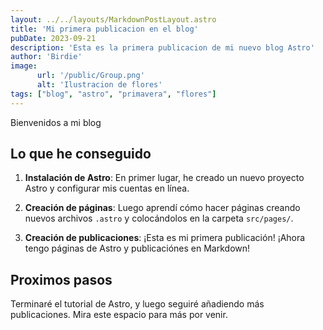 ```yaml
---
layout: ../../layouts/MarkdownPostLayout.astro
title: 'Mi primera publicacion en el blog'
pubDate: 2023-09-21
description: 'Esta es la primera publicacion de mi nuevo blog Astro'
author: 'Birdie'
image: 
      url: '/public/Group.png'
      alt: 'Ilustracion de flores'
tags: ["blog", "astro", "primavera", "flores"]
---
```


Bienvenidos a mi blog

## Lo que he conseguido

1. **Instalación de Astro**: En primer lugar, he creado un nuevo proyecto Astro y configurar mis cuentas en línea. 

2. **Creación de páginas**: Luego aprendí cómo hacer páginas creando nuevos archivos `.astro` y colocándolos en la carpeta `src/pages/`.

3. **Creación de publicaciones**: ¡Esta es mi primera publicación! ¡Ahora tengo páginas de Astro y publicaciónes en Markdown!


## Proximos pasos
Terminaré el tutorial de Astro, y luego seguiré añadiendo más publicaciones. Mira este espacio para más por venir.